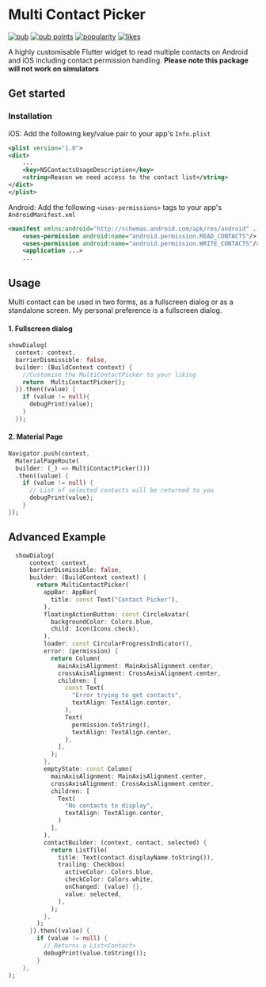 # Multi Contact Picker

[![pub](https://img.shields.io/pub/v/multi_contact_picker?label=version)](https://pub.dev/packages/multi_contact_picker)
[![pub points](https://img.shields.io/pub/points/multi_contact_picker)](https://pub.dev/packages/multi_contact_picker/score)
[![popularity](https://img.shields.io/pub/popularity/multi_contact_picker)](https://pub.dev/packages/multi_contact_picker/score)
[![likes](https://img.shields.io/pub/likes/multi_contact_picker)](https://pub.dev/packages/multi_contact_picker/score)

A highly customisable Flutter widget to read multiple contacts on Android and iOS including contact permission handling.
**Please note this package will not work on simulators**
## Get started

### Installation

iOS: Add the following key/value pair to your app's `Info.plist`
```xml
<plist version="1.0">
<dict>
    ...
    <key>NSContactsUsageDescription</key>
    <string>Reason we need access to the contact list</string>
</dict>
</plist>
```
Android: Add the following `<uses-permissions>` tags to your app's `AndroidManifest.xml`
```xml
<manifest xmlns:android="http://schemas.android.com/apk/res/android" ...>
    <uses-permission android:name="android.permission.READ_CONTACTS"/>
    <uses-permission android:name="android.permission.WRITE_CONTACTS"/>
    <application ...>
    ...
```

## Usage

Multi contact can be used in two forms, as a fullscreen dialog or as a standalone screen. My personal preference is a fullscreen dialog.

#### 1. Fullscreen dialog
```dart
showDialog(
  context: context,
  barrierDismissible: false,
  builder: (BuildContext context) {
    //Customise the MultiContactPicker to your liking
    return  MultiContactPicker();
  }).then((value) {
    if (value != null){
      debugPrint(value);
    }
  });

```

#### 2. Material Page 
```dart
Navigator.push(context,
  MaterialPageRoute(
  builder: (_) => MultiContactPicker()))
  .then((value) {
    if (value != null) {
      // List of selected contacts will be returned to you
      debugPrint(value);
    }
});

```

## Advanced Example 
```dart
  showDialog(
      context: context,
      barrierDismissible: false,
      builder: (BuildContext context) {
        return MultiContactPicker(
          appBar: AppBar(
            title: const Text("Contact Picker"),
          ),
          floatingActionButton: const CircleAvatar(
            backgroundColor: Colors.blue,
            child: Icon(Icons.check),
          ),
          loader: const CircularProgressIndicator(),
          error: (permission) {
            return Column(
              mainAxisAlignment: MainAxisAlignment.center,
              crossAxisAlignment: CrossAxisAlignment.center,
              children: [
                const Text(
                  "Error trying to get contacts",
                  textAlign: TextAlign.center,
                ),
                Text(
                  permission.toString(),
                  textAlign: TextAlign.center,
                ),
              ],
            );
          },
          emptyState: const Column(
            mainAxisAlignment: MainAxisAlignment.center,
            crossAxisAlignment: CrossAxisAlignment.center,
            children: [
              Text(
                "No contacts to display",
                textAlign: TextAlign.center,
              )
            ],
          ),
          contactBuilder: (context, contact, selected) {
            return ListTile(
              title: Text(contact.displayName.toString()),
              trailing: Checkbox(
                activeColor: Colors.blue,
                checkColor: Colors.white,
                onChanged: (value) {},
                value: selected,
              ),
            );
          },
        );
      }).then((value) {
        if (value != null) {
          // Returns a List<Contact>
          debugPrint(value.toString());
        }
    },
);

```

